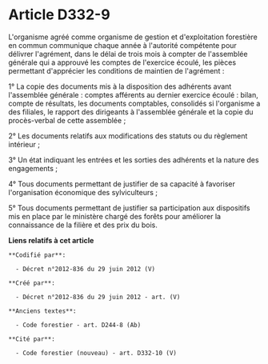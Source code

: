 # Article D332-9

L'organisme agréé comme organisme de gestion et d'exploitation forestière en commun communique chaque année à l'autorité
compétente pour délivrer l'agrément, dans le délai de trois mois à compter de l'assemblée générale qui a approuvé les comptes
de l'exercice écoulé, les pièces permettant d'apprécier les conditions de maintien de l'agrément :

1° La copie des documents mis à la disposition des adhérents avant l'assemblée générale : comptes afférents au dernier
exercice écoulé : bilan, compte de résultats, les documents comptables, consolidés si l'organisme a des filiales, le rapport
des dirigeants à l'assemblée générale et la copie du procès-verbal de cette assemblée ;

2° Les documents relatifs aux modifications des statuts ou du règlement intérieur ;

3° Un état indiquant les entrées et les sorties des adhérents et la nature des engagements ;

4° Tous documents permettant de justifier de sa capacité à favoriser l'organisation économique des sylviculteurs ;

5° Tous documents permettant de justifier sa participation aux dispositifs mis en place par le ministère chargé des forêts
pour améliorer la connaissance de la filière et des prix du bois.

**Liens relatifs à cet article**

	**Codifié par**:

	  - Décret n°2012-836 du 29 juin 2012 (V)

	**Créé par**:

	  - Décret n°2012-836 du 29 juin 2012 - art. (V)

	**Anciens textes**:

	  - Code forestier - art. D244-8 (Ab)

	**Cité par**:

	  - Code forestier (nouveau) - art. D332-10 (V)
